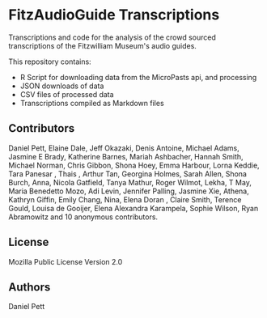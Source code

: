 # FitzAudioGuide Transcriptions

Transcriptions and code for the analysis of the crowd sourced transcriptions
of the Fitzwilliam Museum's audio guides.

This repository contains:

* R Script for downloading data from the MicroPasts api, and processing
* JSON downloads of data
* CSV files of processed data
* Transcriptions compiled as Markdown files

## Contributors

Daniel Pett, Elaine Dale, Jeff Okazaki, Denis Antoine, Michael Adams, Jasmine E Brady, Katherine Barnes, Mariah Ashbacher, Hannah Smith, Michael Norman, Chris Gibbon, Shona Hoey, Emma Harbour, Lorna Keddie, Tara Panesar , Thais , Arthur Tan, Georgina Holmes, Sarah Allen, Shona Burch, Anna, Nicola Gatfield, Tanya Mathur, Roger Wilmot, Lekha, T May, Maria Benedetto Mozo, Adi Levin, Jennifer Palling, Jasmine Xie, Athena, Kathryn Giffin, Emily Chang, Nina, Elena Doran , Claire Smith, Terence Gould, Louisa de Gooijer, Elena Alexandra Karampela, Sophie Wilson, Ryan Abramowitz and 10 anonymous contributors.

## License

Mozilla Public License Version 2.0

## Authors

Daniel Pett
